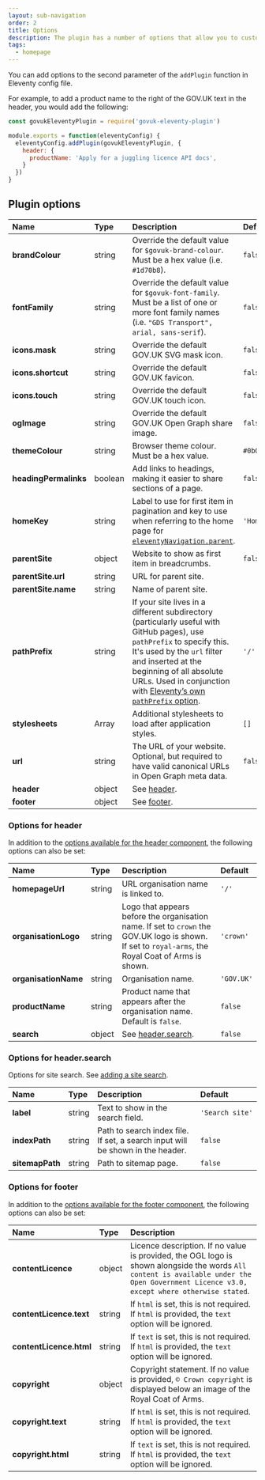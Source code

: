 ```yaml
---
layout: sub-navigation
order: 2
title: Options
description: The plugin has a number of options that allow you to customise the appearance of your website.
tags:
  - homepage
---
```


You can add options to the second parameter of the `addPlugin` function in Eleventy config file.

For example, to add a product name  to the right of the GOV.UK text in the header, you would add the following:

```js
const govukEleventyPlugin = require('govuk-eleventy-plugin')

module.exports = function(eleventyConfig) {
  eleventyConfig.addPlugin(govukEleventyPlugin, {
    header: {
      productName: 'Apply for a juggling licence API docs',
    }
  })
}
```

## Plugin options

| Name | Type | Description | Default |
| :--- | :--- | :---------- | :------ |
| **brandColour** | string | Override the default value for `$govuk-brand-colour`. Must be a hex value (i.e. `#1d70b8`). | `false` |
| **fontFamily** | string | Override the default value for `$govuk-font-family`. Must be a list of one or more font family names (i.e. `"GDS Transport", arial, sans-serif`). | `false` |
| **icons.mask** | string | Override the default GOV.UK SVG mask icon. | `false` |
| **icons.shortcut** | string | Override the default GOV.UK favicon. | `false` |
| **icons.touch** | string | Override the default GOV.UK touch icon. | `false` |
| **ogImage** | string | Override the default GOV.UK Open Graph share image. | `false` |
| **themeColour** | string | Browser theme colour. Must be a hex value. | `#0b0c0c` |
| **headingPermalinks** | boolean | Add links to headings, making it easier to share sections of a page. | `false` |
| **homeKey** | string | Label to use for first item in pagination and key to use when referring to the home page for [`eleventyNavigation.parent`](https://www.11ty.dev/docs/plugins/navigation/). | `'Home'` |
| **parentSite** | object | Website to show as first item in breadcrumbs. | `false` |
| **parentSite.url** | string | URL for parent site. | |
| **parentSite.name** | string | Name of parent site. | |
| **pathPrefix** | string | If your site lives in a different subdirectory (particularly useful with GitHub pages), use `pathPrefix` to specify this. It's used by the `url` filter and inserted at the beginning of all absolute URLs. Used in conjunction with [Eleventy’s own `pathPrefix` option](https://www.11ty.dev/docs/config/#deploy-to-a-subdirectory-with-a-path-prefix). | `'/'`
| **stylesheets** | Array | Additional stylesheets to load after application styles. | `[]` |
| **url** | string | The URL of your website. Optional, but required to have valid canonical URLs in Open Graph meta data. | `false` |
| **header** | object | See [header](#options-for-header). | |
| **footer** | object | See [footer](#options-for-footer). | |

### Options for header

In addition to the [options available for the header component](https://design-system.service.gov.uk/components/header/), the following options can also be set:

| Name | Type | Description | Default |
| :--- | :--- | :---------- | :------ |
| **homepageUrl** | string | URL organisation name is linked to. | `'/'` |
| **organisationLogo** | string | Logo that appears before the organisation name. If set to `crown` the GOV.UK logo is shown. If set to `royal-arms`, the Royal Coat of Arms is shown. | `'crown'` |
| **organisationName** | string | Organisation name. | `'GOV.UK'` |
| **productName** | string | Product name that appears after the organisation name. Default is `false`. | `false` |
| **search** | object | See [header.search](#options-for-header.search). | `false` |

### Options for header.search

Options for site search. See [adding a site search](../search).

| Name | Type | Description | Default |
| :--- | :--- | :---------- | :------ |
| **label** | string | Text to show in the search field. | `'Search site'` |
| **indexPath** | string | Path to search index file. If set, a search input will be shown in the header. | `false` |
| **sitemapPath** | string | Path to sitemap page. | `false` |

### Options for footer

In addition to the [options available for the footer component](https://design-system.service.gov.uk/components/footer/), the following options can also be set:

| Name | Type | Description |
| :--- | :--- | :---------- |
| **contentLicence** | object | Licence description. If no value is provided, the OGL logo is shown alongside the words `All content is available under the Open Government Licence v3.0, except where otherwise stated`. |
| **contentLicence.text** | string | If `html` is set, this is not required. If `html` is provided, the `text` option will be ignored. |
| **contentLicence.html** | string | If `text` is set, this is not required. If `html` is provided, the `text` option will be ignored. |
| **copyright** | object | Copyright statement. If no value is provided, `© Crown copyright` is displayed below an image of the Royal Coat of Arms. |
| **copyright.text** | string | If `html` is set, this is not required. If `html` is provided, the `text` option will be ignored. |
| **copyright.html** | string | If `text` is set, this is not required. If `html` is provided, the `text` option will be ignored. |
